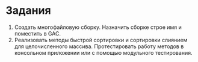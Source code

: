 Задания
=====================

1. Cоздать многофайловую сборку. Назначить сборке строе имя и поместить в GAC.
2. Реализовать методы быстрой сортировки и  сортировки слиянием для целочисленного массива.  Протестировать работу методов в консольном приложении или с помощью модульного тестирования.